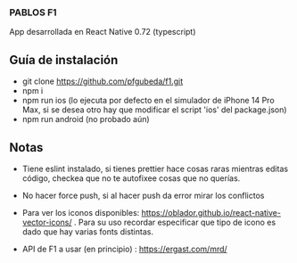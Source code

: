 ### PABLOS F1

App desarrollada en React Native 0.72 (typescript)

## Guía de instalación

- git clone https://github.com/pfgubeda/f1.git
- npm i
- npm run ios (lo ejecuta por defecto en el simulador de iPhone 14 Pro Max, si se desea otro hay que modificar el script 'ios' del package.json)
- npm run android (no probado aún)


## Notas

- Tiene eslint instalado, si tienes prettier hace cosas raras mientras editas código, checkea que no te autofixee cosas que no querías.

- No hacer force push, si al hacer push da error mirar los conflictos
 
- Para ver los iconos disponibles: https://oblador.github.io/react-native-vector-icons/ . Para su uso recordar especificar que tipo de icono es dado que hay varias fonts distintas.

- API de F1 a usar (en principio) : https://ergast.com/mrd/


